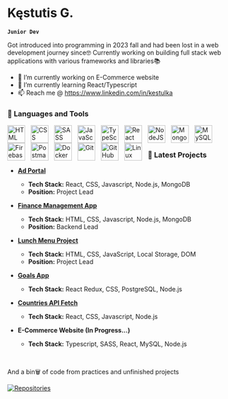 # Kęstutis G.

**`Junior Dev `**

Got introduced into programming in 2023 fall and had been lost in a web development journey since🤓 Currently working on building full stack web applications with various frameworks and libraries📚

- 🔭 I’m currently working on E-Commerce website
- 🌱 I’m currently learning React/Typescript
- 📫 Reach me @ https://www.linkedin.com/in/kestulka

### 🧰 Languages and Tools

<img align="left" alt="HTML" width="40px" style="padding-right:10px;" src="https://cdn.jsdelivr.net/gh/devicons/devicon/icons/html5/html5-plain.svg" />
<img align="left" alt="CSS" width="40px" style="padding-right:10px;" src="https://cdn.jsdelivr.net/gh/devicons/devicon/icons/css3/css3-plain.svg" />
<img align="left" alt="SASS" width="40px" style="padding-right:10px;" src="https://cdn.jsdelivr.net/gh/devicons/devicon@latest/icons/sass/sass-original.svg" />
<img align="left" alt="JavaScript" width="40px" style="padding-right:10px;" src="https://cdn.jsdelivr.net/gh/devicons/devicon/icons/javascript/javascript-plain.svg" />
<img align="left" alt="TypeScript" width="40px" style="padding-right:10px;" src="https://cdn.jsdelivr.net/gh/devicons/devicon/icons/typescript/typescript-plain.svg" />
<img align="left" alt="React" width="40px" style="padding-right:10px;" src="https://cdn.jsdelivr.net/gh/devicons/devicon/icons/react/react-original.svg" />
<img align="left" alt="NodeJS" width="40px" style="padding-right:10px;" src="https://cdn.jsdelivr.net/gh/devicons/devicon/icons/nodejs/nodejs-original.svg" />
<img align="left" alt="MongoDB" width="40px" style="padding-right:10px;" src="https://cdn.jsdelivr.net/gh/devicons/devicon@latest/icons/mongodb/mongodb-original.svg" />
<img align="left" alt="MySQL" width="40px" style="padding-right:10px;" src="https://cdn.jsdelivr.net/gh/devicons/devicon@latest/icons/mysql/mysql-original-wordmark.svg" />
<img align="left" alt="Firebase" width="40px" style="padding-right:10px;" src="https://cdn.jsdelivr.net/gh/devicons/devicon@latest/icons/firebase/firebase-original.svg" />
<img align="left" alt="Postman" width="40px" style="padding-right:10px;" src="https://cdn.jsdelivr.net/gh/devicons/devicon@latest/icons/postman/postman-original.svg" />
<img align="left" alt="Docker" width="40px" style="padding-right:10px;" src="https://cdn.jsdelivr.net/gh/devicons/devicon@latest/icons/docker/docker-plain.svg" />
<img align="left" alt="Git" width="40px" style="padding-right:10px;" src="https://cdn.jsdelivr.net/gh/devicons/devicon/icons/git/git-original.svg" />
<img align="left" alt="GitHub" width="40px" style="padding-right:10px;" src="https://cdn.jsdelivr.net/gh/devicons/devicon/icons/github/github-original.svg" />
<img align="left" alt="Linux" width="40px" style="padding-right:10px;" src="https://cdn.jsdelivr.net/gh/devicons/devicon/icons/linux/linux-original.svg" />

<br>
<br>

### 💼 Latest Projects


- **[Ad Portal](https://github.com/Skelbimai-2grupe)**
  - **Tech Stack:** React, CSS, Javascript, Node.js, MongoDB
  - **Position:** Project Lead

- **[Finance Management App](https://github.com/Finance-Managment)**
  - **Tech Stack:** HTML, CSS, Javascript, Node.js, MongoDB
  - **Position:** Backend Lead

- **[Lunch Menu Project](https://github.com/lunch-menu-project)**
  - **Tech Stack:** HTML, CSS, JavaScript, Local Storage, DOM
  - **Position:** Project Lead

- **[Goals App](https://github.com/kestulka/pernGoalsApp)**
  - **Tech Stack:** React Redux, CSS, PostgreSQL, Node.js
    
- **[Countries API Fetch](https://github.com/kestulka/reactCountries)**
  - **Tech Stack:** React, CSS, Javascript, Node.js

- **E-Commerce Website (In Progress...)**
  - **Tech Stack:** Typescript, SASS, React, MySQL, Node.js

<br>

<p>And a bin🗑️ of code from practices and unfinished projects </p>
<a href="https://github.com/kestulka?tab=repositories">
<img alt="Repositories" title="Repositories" src="https://custom-icon-badges.demolab.com/badge/Repositories-blue?style=for-the-badge&logo=github"/>
</a>
